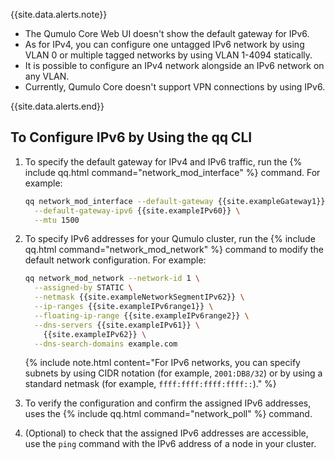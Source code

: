 {{site.data.alerts.note}}
<ul>
  <li>The Qumulo Core Web UI doesn't show the default gateway for IPv6.</li>
  <li>As for IPv4, you can configure one untagged IPv6 network by using VLAN 0 or multiple tagged networks by using VLAN 1-4094 statically.</li>
  <li>It is possible to configure an IPv4 network alongside an IPv6 network on any VLAN.</li>
  <li>Currently, Qumulo Core doesn't support VPN connections by using IPv6.</li>
</ul>
{{site.data.alerts.end}}

## To Configure IPv6 by Using the qq CLI

1. To specify the default gateway for IPv4 and IPv6 traffic, run the {% include qq.html command="network_mod_interface" %} command. For example:

   ```bash
   qq network_mod_interface --default-gateway {{site.exampleGateway1}} \
     --default-gateway-ipv6 {{site.exampleIPv60}} \
     --mtu 1500
   ```

1. To specify IPv6 addresses for your Qumulo cluster, run the {% include qq.html command="network_mod_network" %} command to modify the default network configuration. For example:

   ```bash
   qq network_mod_network --network-id 1 \
     --assigned-by STATIC \
     --netmask {{site.exampleNetworkSegmentIPv62}} \
     --ip-ranges {{site.exampleIPv6range1}} \
     --floating-ip-range {{site.exampleIPv6range2}} \
     --dns-servers {{site.exampleIPv61}} \
       {{site.exampleIPv62}} \
     --dns-search-domains example.com
   ```

   {% include note.html content="For IPv6 networks, you can specify subnets by using CIDR notation (for example, `2001:DB8/32`) or by using a standard netmask (for example, `ffff:ffff:ffff:ffff::`)." %}

1. To verify the configuration and confirm the assigned IPv6 addresses, uses the {% include qq.html command="network_poll" %} command.

1. (Optional) to check that the assigned IPv6 addresses are accessible, use the `ping` command with the IPv6 address of a node in your cluster.
